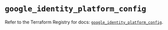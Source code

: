 # `google_identity_platform_config`

Refer to the Terraform Registry for docs: [`google_identity_platform_config`](https://registry.terraform.io/providers/hashicorp/google/6.22.0/docs/resources/identity_platform_config).
